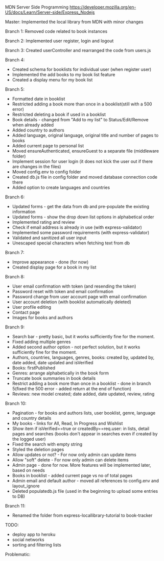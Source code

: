 MDN Server Side Programming
https://developer.mozilla.org/en-US/docs/Learn/Server-side/Express_Nodejs

Master: Implemented the local library from MDN with minor changes

Branch 1: Removed code related to book instances

Branch 2: Implemented user register, login and logout

Branch 3: Created userController and rearranged the code from users.js

Branch 4:

- Created schema for booklists for individual user (when register user)
- Implemented the add books to my book list feature
- Created a display menu for my book list

Branch 5:

- Formatted date in booklist
- Restricted adding a book more than once in a booklist(still with a 500 error)
- Restricted deleting a book if used in a booklist
- Book details - changed from "Add to my list" to Status/Edit/Remove when already added
- Added country to authors
- Added language, original language, original title and number of pages to books
- Added current page to personal list
- Moved ensureAuthenticated, ensureGuest to a separate file (middleware folder)
- Implement session for user login (it does not kick the user out if there are changes in the files)
- Moved config.env to config folder
- Created db.js file in config folder and moved database connection code there
- Added option to create languages and countries

Branch 6:

- Updated forms - get the data from db and pre-populate the existing information
- Updated forms - show the drop down list options in alphabetical order
- Implemented rating and review
- Check if email address is already in use (with express-validator)
- Implemented some password requirements (with express-validator)
- Validated and sanitized all user input
- Unescaped special characters when fetching text from db

Branch 7:

- Improve appearance - done (for now)
- Created display page for a book in my list

Branch 8:

- User email confirmation with token (and resending the token)
- Password reset with token and email confirmation
- Password change from user account page with email confirmation
- User account deletion (with booklist automatically deleted)
- User profile editing
- Contact page
- Images for books and authors

Branch 9:

- Search bar - pretty basic, but it works sufficiently fine for the moment.
- Fixed adding multiple genres
- Added second author option - not perfect solution, but it works sufficiently fine for the moment.
- Authors, countries, languages, genres, books: created by, updated by, date added, date updated and isVerified
- Books: firstPublished
- Genres: arrange alphabetically in the book form
- Truncate book summaries in book details
- Restrict adding a book more than once in a booklist - done in branch 5(fixed the 500 error - added return at the end of function)
- Reviews: new model created; date added, date updated, review, rating

Branch 10:

- Pagination - for books and authors lists, user booklist, genre, language and country details
- My books - links for All, Read, In Progress and Wishlist
- Show item if isVerified==true or createdBy==req.user: in lists, detail pages and searches (books don't appear in searches even if created by the logged user)
- Fixed the search with empty string
- Styled the deletion pages
- Allow updates or not? - For now only admin can update items
- Allow "soft" delete - For now only admin can delete items
- Admin page - done for now. More features will be implemented later, based on needs
- Books in booklist - added current page vs no of total pages
- Admin email and default author - moved all references to config.env and layout_ignore
- Deleted populatedb.js file (used in the beginning to upload some entries to DB)

Branch 11:

- Renamed the folder from express-locallibrary-tutorial to book-tracker

TODO:

- deploy app to heroku
- social networks
- sorting and filtering lists

Problematic:
